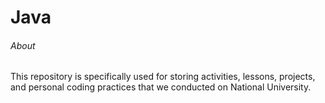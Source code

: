 # Java
###### About
This repository is specifically used for storing activities, lessons, projects, and personal coding practices that we conducted on National University.  
